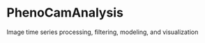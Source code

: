 PhenoCamAnalysis
================

Image time series processing, filtering, modeling, and visualization